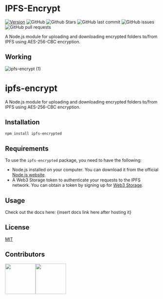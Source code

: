# IPFS-Encrypt

[![Version](https://img.shields.io/npm/v/ipfs-encrypted)](https://www.npmjs.com/package/ipfs-encrypted)
![GitHub](https://img.shields.io/github/license/0xVikasRushi/ipfs-encrypt)
![Github Stars](https://img.shields.io/github/stars/0xVikasRushi/ipfs-encrypt)
![GitHub last commit](https://img.shields.io/github/last-commit/0xVikasRushi/ipfs-encrypt)
![GitHub issues](https://img.shields.io/github/issues-raw/0xVikasRushi/ipfs-encrypt)
![GitHub pull requests](https://img.shields.io/github/issues-pr/0xVikasRushi/ipfs-encrypt)
<br>

A Node.js module for uploading and downloading encrypted folders to/from IPFS using AES-256-CBC encryption.

## Working

![ipfs-encrypt (1)](https://user-images.githubusercontent.com/88543171/219943113-21671e6f-7f94-4d85-aae4-9b1924ef3f3e.png)

# ipfs-encrypt

A Node.js module for uploading and downloading encrypted folders to/from IPFS using AES-256-CBC encryption.

## Installation

```sh
npm install ipfs-encrypted
```

## Requirements

To use the `ipfs-encrypted` package, you need to have the following:

- Node.js installed on your computer. You can download it from the official [Node.js website](https://nodejs.org/en/download/).
- A Web3 Storage token to authenticate your requests to the IPFS network. You can obtain a token by signing up for [Web3 Storage](https://web3.storage/).

## Usage

Check out the docs here: {insert docs link here after hosting it}

## License

[MIT](https://github.com/0xVikasRushi/ipfs-encrypt/blob/main/LICENSE)

## Contributors

<div style="display: flex;">
 
<a href="https://github.com/0xvikasrushi">
    <img src="https://github.com/0xvikasrushi.png" width="100" height="100"/>
  </a>
  
  <a href="https://github.com/c-shubh">
    <img src="https://github.com/c-shubh.png" width="100" height="100"/>
  </a>

</div>

